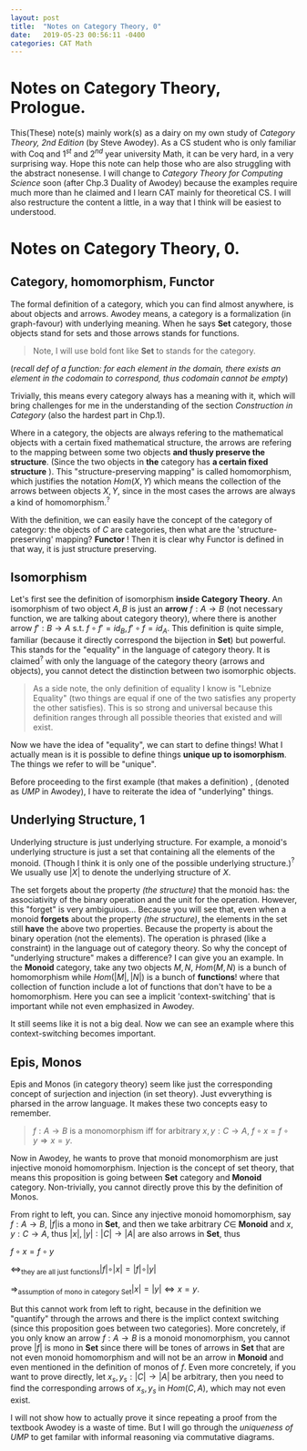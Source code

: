 ```yaml
---
layout: post
title:  "Notes on Category Theory, 0"
date:   2019-05-23 00:56:11 -0400
categories: CAT Math
---
```


# Notes on Category Theory, Prologue.
This(These) note(s) mainly work(s) as a dairy on my own study of *Category Theory, 2nd Edition* (by Steve Awodey). As a CS student who is only familiar with Coq and $1^{st}$ and $2^{nd}$ year university Math, it can be very hard, in a very surprising way. Hope this note can help those who are also struggling with the abstract nonesense. I will change to *Category Theory for Computing Science* soon (after Chp.3 Duality of Awodey) because the examples require much more than he claimed and I learn CAT mainly for theoretical CS. I will also restructure the content a little, in a way that I think will be easiest to understood.

# Notes on Category Theory, __0__.
## Category, homomorphism, Functor
The formal definition of a category, which you can find almost anywhere, is about objects and arrows. Awodey means, a category is a formalization (in graph-favour) with underlying meaning.
When he says __Set__ category, those objects stand for sets and those arrows stands for functions.

> Note, I will use bold font like **Set** to stands for the category.

(*recall def of a function: for each element in the domain, there exists an element in the codomain to correspond, thus codomain cannot be empty*)

Trivially, this means every category always has a meaning with it, which will bring challenges for me in the understanding of the section *Construction in Category* (also the hardest part in Chp.1). 

Where in a category, the objects are always refering to the mathematical objects with a certain fixed mathematical structure, the arrows are refering to the mapping between some two objects **and thusly preserve the structure**. (Since the two objects in **the** category has __a certain fixed structure__ ). This "structure-preserving mapping" is called homomorphism, which justifies the notation $Hom(X,Y)$ which means the collection of the arrows between objects $X,Y$, since in the most cases the arrows are always a kind of homomorphism.$^?$ 

With the definition, we can easily have the concept of the category of category: the objects of ${C}$ are categories, then what are the 'structure-preserving' mapping? __Functor__ ! Then it is clear why Functor is defined in that way, it is just structure preserving.

## Isomorphism

Let's first see the definition of isomorphism __inside Category Theory__. An isomorphism of two object $A,B$ is just an __arrow__ $f:A \rightarrow B$ (not necessary function, we are talking about category theory), where there is another arrow $f' : B \rightarrow A$ s.t. $f \circ f' = id_B, f' \circ f = id_A$. This definition is quite simple, familiar (because it directly correspond the bijection in __Set__) but powerful. This stands for the "equality" in the language of category theory. It is claimed$^?$ with only the language of the category theory (arrows and objects), you cannot detect the distinction between two isomorphic objects. 

> As a side note, the only definition of equality I know is "Lebnize Equality" (two things are equal if one of the two satisfies any property the other satisfies). This is so strong and universal because this definition ranges through all possible theories that existed and will exist. 

Now we have the idea of "equality", we can start to define things! What I actually mean is it is possible to define things __unique up to isomorphism__. The things we refer to will be "unique". 


Before proceeding to the first example (that makes a definition) , (denoted as *UMP* in Awodey), I have to reiterate the idea of "underlying" things. 

## Underlying Structure, __1__

Underlying structure is just underlying structure. For example, a monoid's underlying structure is just a set that containing all the elements of the monoid. (Though I think it is only one of the possible underlying structure.)$^?$ We usually use $\vert X \vert$ to denote the underlying structure of $X$. 

The set forgets about the property *(the structure)* that the monoid has: the associativity of the binary operation and the unit for the operation. However, this "forget" is very ambiguious... Because you will see that, even when a monoid **forgets** about the property *(the structure)*, the elements in the set still __have__ the above two properties. Because the property is about the binary operation (not the elements). The operation is phrased (like a constraint) in the language out of category theory. So why the concept of "underlying structure" makes a difference? I can give you an example. In the __Monoid__ category, take any two objects $M, N$, $Hom(M,N)$ is a bunch of homomorphism while $Hom( \vert M \vert ,  \vert N \vert )$ is a bunch of __functions__! where that collection of function include a lot of functions that don't have to be a homomorphism. Here you can see a implicit 'context-switching' that is important while not even emphasized in Awodey.

It still seems like it is not a big deal. Now we can see an example where this context-switching becomes important.

## Epis, Monos

Epis and Monos (in category theory) seem like just the corresponding concept of surjection and injection (in set theory). Just evverything is pharsed in the arrow language. It makes these two concepts easy to remember.

> $f: A \rightarrow B$ is a monomorphism iff for arbitrary $x, y : C \rightarrow A$, $f\circ x = f\circ y \Rightarrow x = y$. 

Now in Awodey, he wants to prove that monoid monomorphism are just injective monoid homomorphism. Injection is the concept of set theory, that means this proposition is going between __Set__ category and __Monoid__ category.  Non-trivially, you cannot directly prove this by the definition of Monos.

From right to left, you can. Since any injective monoid homomorphism, say $f:A \rightarrow B$, $\vert f \vert$is a mono in __Set__, and then we take arbitrary $C \in$ __Monoid__ and $x,y : C \rightarrow A$, thus $\vert x \vert, \vert y \vert : \vert C \vert \rightarrow \vert A \vert$ are also arrows in __Set__, thus 

$f \circ x = f \circ y$ 

$\Leftrightarrow_\text{they are all just functions} \vert f \vert \circ \vert x \vert = \vert f \vert \circ \vert y \vert$ 

$\Rightarrow_\text{assumption of mono in category Set} \vert x \vert = \vert y \vert \Leftrightarrow x = y$.

But this cannot work from left to right, because in the definition we "quantify" through the arrows and there is the implict context switching (since this proposition goes between two categories). More concretely, if you only know an arrow $f :A \rightarrow B$ is a monoid monomorphism, you cannot prove $\vert f \vert$ is mono in __Set__ since there will be tones of arrows in __Set__ that are not even monoid homomorphism and will not be an arrow in __Monoid__ and even mentioned in the definition of monos of $f$. Even more concretely, if you want to prove directly, let $x_s, y_s : \vert C\vert \rightarrow \vert A \vert$ be arbitrary, then you need to find the corresponding arrows of $x_s, y_s$ in $Hom(C,A)$, which may not even exist.

I will not show how to actually prove it since repeating a proof from the textbook Awodey is a waste of time. But I will go through the *uniqueness of UMP* to get familar with informal reasoning via commutative diagrams.

